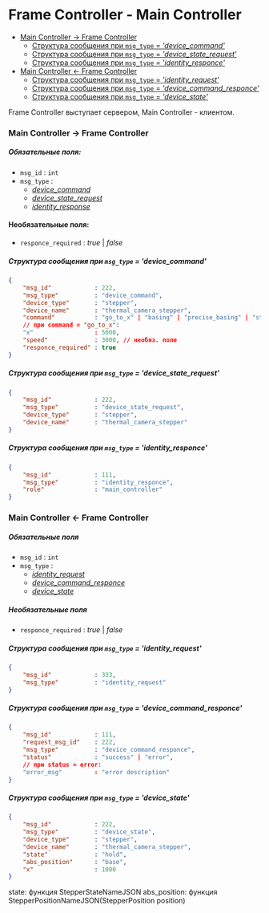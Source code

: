 # Frame Controller - Main Controller <!-- omit in toc -->

- [Main Controller -\> Frame Controller](#main-controller---frame-controller)
    - [Структура сообщения при `msg_type` = *'device\_command'*](#структура-сообщения-при-msg_type--device_command)
    - [Структура сообщения при `msg_type` = *'device\_state\_request'*](#структура-сообщения-при-msg_type--device_state_request)
    - [Структура сообщения при `msg_type` = *'identity\_responce'*](#структура-сообщения-при-msg_type--identity_responce)
- [Main Controller \<- Frame Controller](#main-controller---frame-controller-1)
    - [Структура сообщения при `msg_type` = *'identity\_request'*](#структура-сообщения-при-msg_type--identity_request)
    - [Структура сообщения при `msg_type` = *'device\_command\_responce'*](#структура-сообщения-при-msg_type--device_command_responce)
    - [Структура сообщения при `msg_type` = *'device\_state'*](#структура-сообщения-при-msg_type--device_state)


Frame Controller выступает сервером,
Main Controller - клиентом.

### Main Controller -> Frame Controller
##### Обязательные поля: <!-- omit in toc -->
- `msg_id` : `int` 
- `msg_type` :
  - [*device_command*](#структура-сообщения-при-msg_type--device_command)
  - [*device_state_request*](#структура-сообщения-при-msg_type--device_state_request)
  - [*identity_response*](#структура-сообщения-при-msg_type--identity_responce)

#### Необязательные поля: <!-- omit in toc -->
- `responce_required` : *true* | *false*


##### Структура сообщения при `msg_type` = *'device_command'*
```json
{
    "msg_id"            : 222,
    "msg_type"          : "device_command",
    "device_type"       : "stepper",
    "device_name"       : "thermal_camera_stepper",
    "command"           : "go_to_x" | "basing" | "precise_basing" | "stop",
    // при command = "go_to_x":
    "x"                 : 5000,
    "speed"             : 3000, // необяз. поле
    "responce_required" : true
}
```

##### Структура сообщения при `msg_type` = *'device_state_request'*
```json
{
    "msg_id"            : 222,
    "msg_type"          : "device_state_request",
    "device_type"       : "stepper",
    "device_name"       : "thermal_camera_stepper"
}
```

##### Структура сообщения при `msg_type` = *'identity_responce'*
```json
{
    "msg_id"            : 111,
    "msg_type"          : "identity_responce",
    "role"              : "main_controller"
}
```


### Main Controller <- Frame Controller

##### Обязательные поля <!-- omit in toc -->
- `msg_id` : `int`
- `msg_type` : 
  - [*identity_request*](#структура-сообщения-при-msg_type--identity_request) 
  - [*device_command_responce*](#структура-сообщения-при-msg_type--device_command_responce)
  - [*device_state*](#структура-сообщения-при-msg_type--device_state)

##### Необязательные поля <!-- omit in toc -->
- `responce_required` : *true* | *false*

##### Структура сообщения при `msg_type` = *'identity_request'*
```json
{
    "msg_id"            : 333,
    "msg_type"          : "identity_request"
}
```

##### Структура сообщения при `msg_type` = *'device_command_responce'*
```json
{
    "msg_id"            : 111,
    "request_msg_id"    : 222,
    "msg_type"          : "device_command_responce",
    "status"            : "success" | "error",
    // при status = error:
    "error_msg"         : "error description"
}
```

##### Структура сообщения при `msg_type` = *'device_state'*
```json
{
    "msg_id"            : 222,
    "msg_type"          : "device_state",
    "device_type"       : "stepper",
    "device_name"       : "thermal_camera_stepper",
    "state"             : "hold",
    "abs_position"      : "base",
    "x"                 : 1000
}
```
state: функция StepperStateNameJSON
abs_position: функция StepperPositionNameJSON(StepperPosition position)
